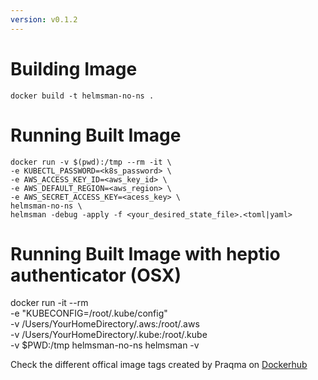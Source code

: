```yaml
---
version: v0.1.2
---
```

# Building Image
```
docker build -t helmsman-no-ns .
```
# Running Built Image

```
docker run -v $(pwd):/tmp --rm -it \
-e KUBECTL_PASSWORD=<k8s_password> \
-e AWS_ACCESS_KEY_ID=<aws_key_id> \
-e AWS_DEFAULT_REGION=<aws_region> \
-e AWS_SECRET_ACCESS_KEY=<acess_key> \
helmsman-no-ns \
helmsman -debug -apply -f <your_desired_state_file>.<toml|yaml>
```
# Running Built Image with heptio authenticator (OSX)
docker run -it --rm \
-e "KUBECONFIG=/root/.kube/config" \
-v /Users/YourHomeDirectory/.aws:/root/.aws \
-v /Users/YourHomeDirectory/.kube:/root/.kube \
-v $PWD:/tmp helmsman-no-ns helmsman -v

Check the different offical image tags created by Praqma on [Dockerhub](https://hub.docker.com/r/praqma/helmsman/)
